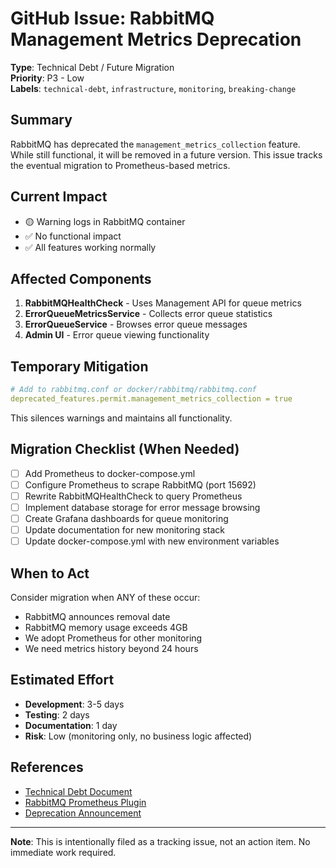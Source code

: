 # GitHub Issue: RabbitMQ Management Metrics Deprecation

**Type**: Technical Debt / Future Migration  
**Priority**: P3 - Low  
**Labels**: `technical-debt`, `infrastructure`, `monitoring`, `breaking-change`

## Summary

RabbitMQ has deprecated the `management_metrics_collection` feature. While still functional, it will be removed in a future version. This issue tracks the eventual migration to Prometheus-based metrics.

## Current Impact

- 🟡 Warning logs in RabbitMQ container
- ✅ No functional impact
- ✅ All features working normally

## Affected Components

1. **RabbitMQHealthCheck** - Uses Management API for queue metrics
2. **ErrorQueueMetricsService** - Collects error queue statistics  
3. **ErrorQueueService** - Browses error queue messages
4. **Admin UI** - Error queue viewing functionality

## Temporary Mitigation

```yaml
# Add to rabbitmq.conf or docker/rabbitmq/rabbitmq.conf
deprecated_features.permit.management_metrics_collection = true
```

This silences warnings and maintains all functionality.

## Migration Checklist (When Needed)

- [ ] Add Prometheus to docker-compose.yml
- [ ] Configure Prometheus to scrape RabbitMQ (port 15692)
- [ ] Rewrite RabbitMQHealthCheck to query Prometheus
- [ ] Implement database storage for error message browsing
- [ ] Create Grafana dashboards for queue monitoring
- [ ] Update documentation for new monitoring stack
- [ ] Update docker-compose.yml with new environment variables

## When to Act

Consider migration when ANY of these occur:
- RabbitMQ announces removal date
- RabbitMQ memory usage exceeds 4GB
- We adopt Prometheus for other monitoring
- We need metrics history beyond 24 hours

## Estimated Effort

- **Development**: 3-5 days
- **Testing**: 2 days
- **Documentation**: 1 day
- **Risk**: Low (monitoring only, no business logic affected)

## References

- [Technical Debt Document](docs/TECHNICAL-DEBT.md)
- [RabbitMQ Prometheus Plugin](https://www.rabbitmq.com/prometheus.html)
- [Deprecation Announcement](https://github.com/rabbitmq/rabbitmq-server/releases)

---

**Note**: This is intentionally filed as a tracking issue, not an action item. No immediate work required.